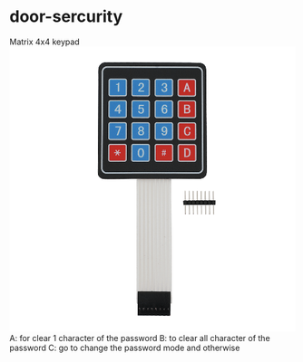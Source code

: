 # door-sercurity
Matrix 4x4 keypad
![image alt](https://github.com/hungtabi/door-sercurity/blob/5e26b874e96a3dd0ff748ea6a37e0cad62143190/27899.png)
A: for clear 1 character of the password
B: to clear all character of the password
C: go to change the password mode and otherwise

